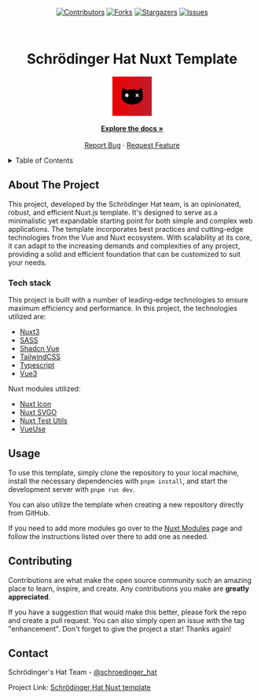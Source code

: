 <div align='center'>

[![Contributors][contributors-shield]][contributors-url]
[![Forks][forks-shield]][forks-url]
[![Stargazers][stars-shield]][stars-url]
[![Issues][issues-shield]][issues-url]

</div>

<!-- PROJECT LOGO -->
<br />
<div align="center">
  <h1>Schrödinger Hat Nuxt Template</h1>

  <a href="https://github.com/schroedinger-Hat/template">
    <img src="app/assets/svg/sh-logo.svg" alt="Logo" width="80" height="80">
  </a>

  <p align="center">
    <a href="https://github.com/schroedinger-Hat/template/blob/main/README.md"><strong>Explore the docs »</strong></a>
    <br />
    <br />
    <a href="https://github.com/schroedinger-Hat/Template/issues">Report Bug</a>
    ·
    <a href="https://github.com/schroedinger-Hat/Template/issues">Request Feature</a>
  </p>
</div>

<!-- TABLE OF CONTENTS -->
<details>
  <summary>Table of Contents</summary>
  <ol>
    <li>
      <a href="#about-the-project">About The Project</a>
      <ul>
        <li><a href="#tech-stack">Built With</a></li>
      </ul>
    </li>
    <li><a href="#usage">Usage</a></li>
    <li><a href="#contributing">Contributing</a></li>
    <li><a href="#contact">Contact</a></li>
  </ol>
</details>

<!-- ABOUT THE PROJECT -->
## About The Project

This project, developed by the Schrödinger Hat team, is an opinionated, robust, and efficient Nuxt.js template. It's designed to serve as a minimalistic yet expandable starting point for both simple and complex web applications. The template incorporates best practices and cutting-edge technologies from the Vue and Nuxt ecosystem. With scalability at its core, it can adapt to the increasing demands and complexities of any project, providing a solid and efficient foundation that can be customized to suit your needs.

### Tech stack

This project is built with a number of leading-edge technologies to ensure maximum efficiency and performance.
In this project, the technologies utilized are:

- [Nuxt3](https://nuxt.com/)
- [SASS](https://sass-lang.com/)
- [Shadcn Vue](https://www.shadcn-vue.com/)
- [TailwindCSS](https://tailwindcss.com/)
- [Typescript](https://www.typescriptlang.org/)
- [Vue3](https://vuejs.org/)

Nuxt modules utilized:
- [Nuxt Icon ](https://nuxt.com/modules/icon)
- [Nuxt SVGO](https://nuxt.com/modules/nuxt-svgo)
- [Nuxt Test Utils](https://github.com/nuxt/test-utils)
- [VueUse](https://nuxt.com/modules/vueuse)

## Usage

To use this template, simply clone the repository to your local machine, install the necessary dependencies with `pnpm install`, and start the development server with `pnpm run dev`.

You can also utilize the template when creating a new repository directly from GitHub.

If you need to add more modules go over to the [Nuxt Modules](https://nuxt.com/modules) page and follow the instructions listed over there to add one as needed.

## Contributing

Contributions are what make the open source community such an amazing place to learn, inspire, and create. Any contributions you make are **greatly appreciated**.

If you have a suggestion that would make this better, please fork the repo and create a pull request. You can also simply open an issue with the tag "enhancement".
Don't forget to give the project a star! Thanks again!

<!-- CONTACT -->

## Contact

Schrödinger's Hat Team - [@schroedinger_hat](mailto:dev@schroedinger-hat.org)

Project Link: [Schrödinger Hat Nuxt template](https://github.com/schroedinger-Hat/sh-nuxt-template)

<!-- MARKDOWN LINKS & IMAGES -->
<!-- https://www.markdownguide.org/basic-syntax/#reference-style-links -->

[contributors-shield]: https://img.shields.io/github/contributors/schroedinger-Hat/sh-nuxt-template.svg?style=for-the-badge
[contributors-url]: https://github.com/schroedinger-Hat/sh-nuxt-template/graphs/contributors
[forks-shield]: https://img.shields.io/github/forks/schroedinger-Hat/sh-nuxt-template.svg?style=for-the-badge
[forks-url]: https://github.com/schroedinger-Hat/sh-nuxt-template/network/members
[stars-shield]: https://img.shields.io/github/stars/schroedinger-Hat/sh-nuxt-template?style=for-the-badge
[stars-url]: https://github.com/schroedinger-Hat/sh-nuxt-template/stargazers
[issues-shield]: https://img.shields.io/github/issues/schroedinger-Hat/sh-nuxt-template.svg?style=for-the-badge
[issues-url]: https://github.com/schroedinger-Hat/sh-nuxt-template/issues
